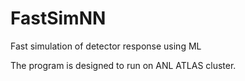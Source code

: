 # FastSimNN
Fast simulation of detector response using ML

The program is designed to run on ANL ATLAS cluster. 
